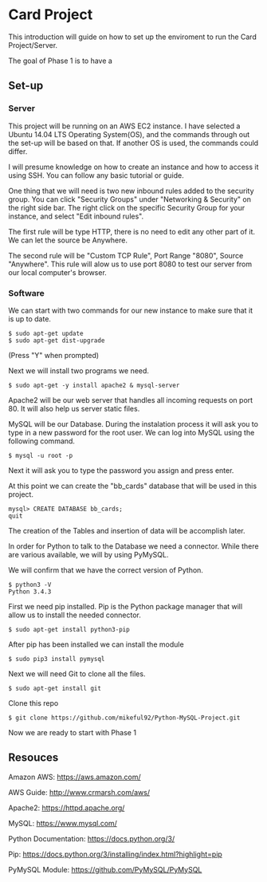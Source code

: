 # Card Project

This introduction will guide on how to set up the enviroment to run the Card Project/Server.

The goal of Phase 1 is to have a 

## Set-up

### Server

This project will be running on an AWS EC2 instance. I have selected a Ubuntu 14.04 LTS Operating System(OS), and the commands through out the set-up will be based on that. If another OS is used, the commands could differ.

I will presume knowledge on how to create an instance and how to access it using SSH. You can follow any basic tutorial or guide.

One thing that we will need is two new inbound rules added to the security group. You can click "Security Groups" under "Networking & Security" on the right side bar. The right click on the specific Security Group for your instance, and select "Edit inbound rules".

The first rule will be type HTTP, there is no need to edit any other part of it. We can let the source be Anywhere.

The second rule will be "Custom TCP Rule", Port Range "8080", Source "Anywhere". This rule will alow us to use port 8080 to test our server from our local computer's browser.

### Software

We can start with two commands for our new instance to make sure that it is up to date.

```
$ sudo apt-get update
$ sudo apt-get dist-upgrade
```

(Press "Y" when prompted)

Next we will install two programs we need.

```
$ sudo apt-get -y install apache2 & mysql-server
```

Apache2 will be our web server that handles all incoming requests on port 80. It will also help us server static files. 

MySQL will be our Database. During the instalation process it will ask you to type in a new password for the root user. 
We can log into MySQL using the following command.

```
$ mysql -u root -p
```

Next it will ask you to type the password you assign and press enter.

At this point we can create the "bb_cards" database that will be used in this project.

```
mysql> CREATE DATABASE bb_cards;
quit
```

The creation of the Tables and insertion of data will be accomplish later.

In order for Python to talk to the Database we need a connector. While there are various available, we will by using PyMySQL.

We will confirm that we have the correct version of Python.

```
$ python3 -V
Python 3.4.3
```

First we need pip installed. Pip is the Python package manager that will allow us to install the needed connector.

```
$ sudo apt-get install python3-pip
```

After pip has been installed we can install the module

```
$ sudo pip3 install pymysql
```

Next we will need Git to clone all the files.

```
$ sudo apt-get install git
```

Clone this repo

```
$ git clone https://github.com/mikeful92/Python-MySQL-Project.git
```


Now we are ready to start with Phase 1

## Resouces

Amazon AWS: https://aws.amazon.com/

AWS Guide: http://www.crmarsh.com/aws/

Apache2: https://httpd.apache.org/

MySQL: https://www.mysql.com/

Python Documentation: https://docs.python.org/3/

Pip: https://docs.python.org/3/installing/index.html?highlight=pip

PyMySQL Module: https://github.com/PyMySQL/PyMySQL
